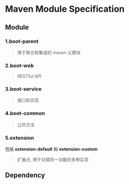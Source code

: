 # Maven Module Specification

## Module

### 1.boot-parent
> 用于聚合和集成的 maven 父模块

### 2.boot-web
> RESTful API

### 3.boot-service
> 接口和实现

### 4.boot-common
> 公共方法

### 5.extension
包括 **extension-default** 和 **extension-custom**
> 扩展点, 用于对接同一功能的多种实现

## Dependency